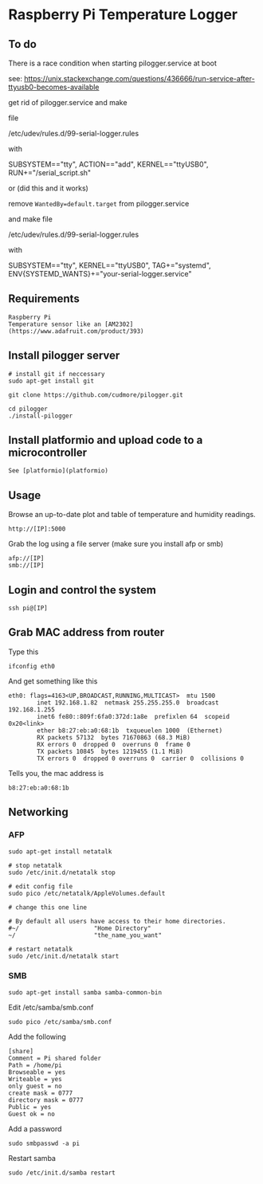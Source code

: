 # Raspberry Pi Temperature Logger

## To do

There is a race condition when starting pilogger.service at boot

see: https://unix.stackexchange.com/questions/436666/run-service-after-ttyusb0-becomes-available

get rid of pilogger.service and make

file

/etc/udev/rules.d/99-serial-logger.rules

with 

SUBSYSTEM=="tty", ACTION=="add", KERNEL=="ttyUSB0", RUN+="/serial_script.sh"


or (did this and it works)

remove `WantedBy=default.target` from pilogger.service

and make file

/etc/udev/rules.d/99-serial-logger.rules

with

SUBSYSTEM=="tty", KERNEL=="ttyUSB0", TAG+="systemd", ENV{SYSTEMD_WANTS}+="your-serial-logger.service"


## Requirements

	Raspberry Pi
	Temperature sensor like an [AM2302](https://www.adafruit.com/product/393)
	
## Install pilogger server
	
	# install git if neccessary
	sudo apt-get install git
	
	git clone https://github.com/cudmore/pilogger.git
	
	cd pilogger
	./install-pilogger

## Install platformio and upload code to a microcontroller

	See [platformio](platformio)	
## Usage

Browse an up-to-date plot and table of temperature and humidity readings.

	http://[IP]:5000
	
Grab the log using a file server (make sure you install afp or smb)

	afp://[IP]
	smb://[IP]

## Login and control the system

	ssh pi@[IP]
	
## Grab MAC address from router

Type this

	ifconfig eth0
	
And get something like this

	eth0: flags=4163<UP,BROADCAST,RUNNING,MULTICAST>  mtu 1500
			inet 192.168.1.82  netmask 255.255.255.0  broadcast 192.168.1.255
			inet6 fe80::809f:6fa0:372d:1a8e  prefixlen 64  scopeid 0x20<link>
			ether b8:27:eb:a0:68:1b  txqueuelen 1000  (Ethernet)
			RX packets 57132  bytes 71670863 (68.3 MiB)
			RX errors 0  dropped 0  overruns 0  frame 0
			TX packets 10845  bytes 1219455 (1.1 MiB)
			TX errors 0  dropped 0 overruns 0  carrier 0  collisions 0

Tells you, the mac address is 

	b8:27:eb:a0:68:1b
	
## Networking

### AFP

	sudo apt-get install netatalk

	# stop netatalk
	sudo /etc/init.d/netatalk stop

	# edit config file
	sudo pico /etc/netatalk/AppleVolumes.default

	# change this one line

	# By default all users have access to their home directories.
	#~/                     "Home Directory"
	~/                      "the_name_you_want"

	# restart netatalk
	sudo /etc/init.d/netatalk start

### SMB

	sudo apt-get install samba samba-common-bin

Edit /etc/samba/smb.conf

	sudo pico /etc/samba/smb.conf

Add the following

	[share]
	Comment = Pi shared folder
	Path = /home/pi
	Browseable = yes
	Writeable = yes
	only guest = no
	create mask = 0777
	directory mask = 0777
	Public = yes
	Guest ok = no

Add a password

	sudo smbpasswd -a pi

Restart samba

	sudo /etc/init.d/samba restart

